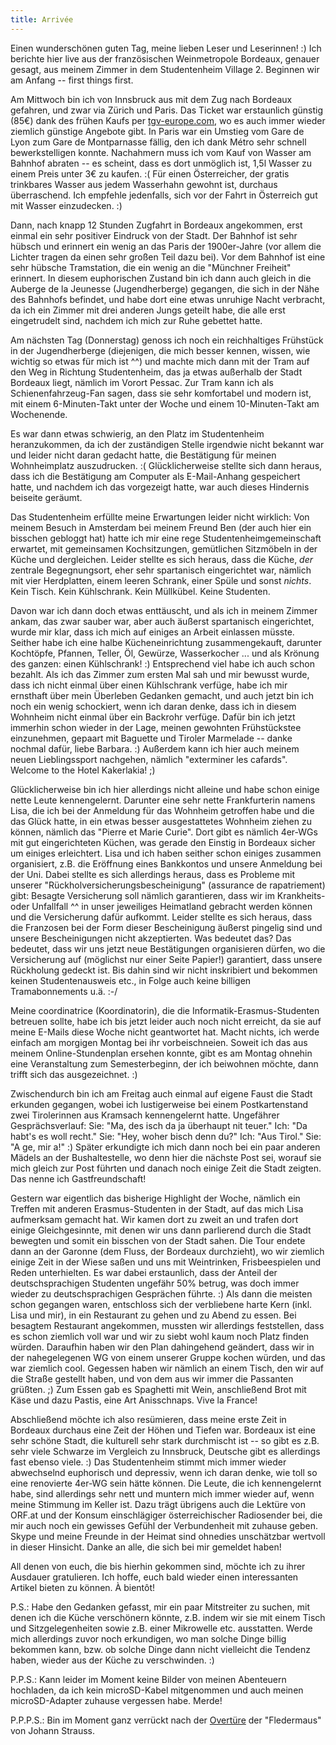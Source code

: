 ```yaml
---
title: Arrivée
---
```


Einen wunderschönen guten Tag, meine lieben Leser und Leserinnen! :) Ich berichte hier live aus der französischen Weinmetropole Bordeaux, genauer gesagt, aus meinem Zimmer in dem Studentenheim Village 2. Beginnen wir am Anfang -- first things first.

Am Mittwoch bin ich von Innsbruck aus mit dem Zug nach Bordeaux gefahren, und zwar via Zürich und Paris. Das Ticket war erstaunlich günstig (85€) dank des frühen Kaufs per [tgv-europe.com](http://www.tgv-europe.com), wo es auch immer wieder ziemlich günstige Angebote gibt. In Paris war ein Umstieg vom Gare de Lyon zum Gare de Montparnasse fällig, den ich dank Métro sehr schnell bewerkstelligen konnte. Nachahmern muss ich vom Kauf von Wasser am Bahnhof abraten -- es scheint, dass es dort unmöglich ist, 1,5l Wasser zu einem Preis unter 3€ zu kaufen. :( Für einen Österreicher, der gratis trinkbares Wasser aus jedem Wasserhahn gewohnt ist, durchaus überraschend. Ich empfehle jedenfalls, sich vor der Fahrt in Österreich gut mit Wasser einzudecken. :)

Dann, nach knapp 12 Stunden Zugfahrt in Bordeaux angekommen, erst einmal ein sehr positiver Eindruck von der Stadt. Der Bahnhof ist sehr hübsch und erinnert ein wenig an das Paris der 1900er-Jahre (vor allem die Lichter tragen da einen sehr großen Teil dazu bei). Vor dem Bahnhof ist eine sehr hübsche Tramstation, die ein wenig an die "Münchner Freiheit" erinnert. In diesem euphorischen Zustand bin ich dann auch gleich in die Auberge de la Jeunesse (Jugendherberge) gegangen, die sich in der Nähe des Bahnhofs befindet, und habe dort eine etwas unruhige Nacht verbracht, da ich ein Zimmer mit drei anderen Jungs geteilt habe, die alle erst eingetrudelt sind, nachdem ich mich zur Ruhe gebettet hatte.

Am nächsten Tag (Donnerstag) genoss ich noch ein reichhaltiges Frühstück in der Jugendherberge (diejenigen, die mich besser kennen, wissen, wie wichtig so etwas für mich ist ^^) und machte mich dann mit der Tram auf den Weg in Richtung Studentenheim, das ja etwas außerhalb der Stadt Bordeaux liegt, nämlich im Vorort Pessac. Zur Tram kann ich als Schienenfahrzeug-Fan sagen, dass sie sehr komfortabel und modern ist, mit einem 6-Minuten-Takt unter der Woche und einem 10-Minuten-Takt am Wochenende.

Es war dann etwas schwierig, an den Platz im Studentenheim heranzukommen, da ich der zuständigen Stelle irgendwie nicht bekannt war und leider nicht daran gedacht hatte, die Bestätigung für meinen Wohnheimplatz auszudrucken. :( Glücklicherweise stellte sich dann heraus, dass ich die Bestätigung am Computer als E-Mail-Anhang gespeichert hatte, und nachdem ich das vorgezeigt hatte, war auch dieses Hindernis beiseite geräumt.

Das Studentenheim erfüllte meine Erwartungen leider nicht wirklich: Von meinem Besuch in Amsterdam bei meinem Freund Ben (der auch hier ein bisschen gebloggt hat) hatte ich mir eine rege Studentenheimgemeinschaft erwartet, mit gemeinsamen Kochsitzungen, gemütlichen Sitzmöbeln in der Küche und dergleichen. Leider stellte es sich heraus, dass die Küche, _der_ zentrale Begegnungsort, eher sehr spartanisch eingerichtet war, nämlich mit vier Herdplatten, einem leeren Schrank, einer Spüle und sonst _nichts_. Kein Tisch. Kein Kühlschrank. Kein Müllkübel. Keine Studenten.

Davon war ich dann doch etwas enttäuscht, und als ich in meinem Zimmer ankam, das zwar sauber war, aber auch äußerst spartanisch eingerichtet, wurde mir klar, dass ich mich auf einiges an Arbeit einlassen müsste. Seither habe ich eine halbe Kücheneinrichtung zusammengekauft, darunter Kochtöpfe, Pfannen, Teller, Öl, Gewürze, Wasserkocher ... und als Krönung des ganzen: einen Kühlschrank! :) Entsprechend viel habe ich auch schon bezahlt. Als ich das Zimmer zum ersten Mal sah und mir bewusst wurde, dass ich nicht einmal über einen Kühlschrank verfüge, habe ich mir ernsthaft über mein Überleben Gedanken gemacht, und auch jetzt bin ich noch ein wenig schockiert, wenn ich daran denke, dass ich in diesem Wohnheim nicht einmal über ein Backrohr verfüge. Dafür bin ich jetzt immerhin schon wieder in der Lage, meinen gewohnten Frühstückstee einzunehmen, gepaart mit Baguette und Tiroler Marmelade -- danke nochmal dafür, liebe Barbara. :) Außerdem kann ich hier auch meinem neuen Lieblingssport nachgehen, nämlich "exterminer les cafards". Welcome to the Hotel Kakerlakia! ;)

Glücklicherweise bin ich hier allerdings nicht alleine und habe schon einige nette Leute kennengelernt. Darunter eine sehr nette Frankfurterin namens Lisa, die ich bei der Anmeldung für das Wohnheim getroffen habe und die das Glück hatte, in ein etwas besser ausgestattetes Wohnheim ziehen zu können, nämlich das "Pierre et Marie Curie". Dort gibt es nämlich 4er-WGs mit gut eingerichteten Küchen, was gerade den Einstig in Bordeaux sicher um einiges erleichtert. Lisa und ich haben seither schon einiges zusammen organisiert, z.B. die Eröffnung eines Bankkontos und unsere Anmeldung bei der Uni. Dabei stellte es sich allerdings heraus, dass es Probleme mit unserer "Rückholversicherungsbescheinigung" (assurance de rapatriement) gibt: Besagte Versicherung soll nämlich garantieren, dass wir im Krankheits- oder Unfallfall ^^ in unser jeweiliges Heimatland gebracht werden können und die Versicherung dafür aufkommt. Leider stellte es sich heraus, dass die Franzosen bei der Form dieser Bescheinigung äußerst pingelig sind und unsere Bescheinigungen nicht akzeptierten. Was bedeutet das? Das bedeutet, dass wir uns jetzt neue Bestätigungen organisieren dürfen, wo die Versicherung auf (möglichst nur einer Seite Papier!) garantiert, dass unsere Rückholung gedeckt ist. Bis dahin sind wir nicht inskribiert und bekommen keinen Studentenausweis etc., in Folge auch keine billigen Tramabonnements u.ä. :-/

Meine coordinatrice (Koordinatorin), die die Informatik-Erasmus-Studenten betreuen sollte, habe ich bis jetzt leider auch noch nicht erreicht, da sie auf meine E-Mails diese Woche nicht geantwortet hat. Macht nichts, ich werde einfach am morgigen Montag bei ihr vorbeischneien. Soweit ich das aus meinem Online-Stundenplan ersehen konnte, gibt es am Montag ohnehin eine Veranstaltung zum Semesterbeginn, der ich beiwohnen möchte, dann trifft sich das ausgezeichnet. :)

Zwischendurch bin ich am Freitag auch einmal auf eigene Faust die Stadt erkunden gegangen, wobei ich lustigerweise bei einem Postkartenstand zwei Tirolerinnen aus Kramsach kennengelernt hatte. Ungefährer Gesprächsverlauf: Sie: "Ma, des isch da ja überhaupt nit teuer." Ich: "Da habt's es woll recht." Sie: "Hey, woher bisch denn du?" Ich: "Aus Tirol." Sie: "A ge, mir a!" :) Später erkundigte ich mich dann noch bei ein paar anderen Mädels an der Bushaltestelle, wo denn hier die nächste Post sei, worauf sie mich gleich zur Post führten und danach noch einige Zeit die Stadt zeigten. Das nenne ich Gastfreundschaft!

Gestern war eigentlich das bisherige Highlight der Woche, nämlich ein Treffen mit anderen Erasmus-Studenten in der Stadt, auf das mich Lisa aufmerksam gemacht hat. Wir kamen dort zu zweit an und trafen dort einige Gleichgesinnte, mit denen wir uns dann parlierend durch die Stadt bewegten und somit ein bisschen von der Stadt sahen. Die Tour endete dann an der Garonne (dem Fluss, der Bordeaux durchzieht), wo wir ziemlich einige Zeit in der Wiese saßen und uns mit Weintrinken, Frisbeespielen und Reden unterhielten. Es war dabei erstaunlich, dass der Anteil der deutschsprachigen Studenten ungefähr 50% betrug, was doch immer wieder zu deutschsprachigen Gesprächen führte. :) Als dann die meisten schon gegangen waren, entschloss sich der verbliebene harte Kern (inkl. Lisa und mir), in ein Restaurant zu gehen und zu Abend zu essen. Bei besagtem Restaurant angekommen, mussten wir allerdings feststellen, dass es schon ziemlich voll war und wir zu siebt wohl kaum noch Platz finden würden. Daraufhin haben wir den Plan dahingehend geändert, dass wir in der nahegelegenen WG von einem unserer Gruppe kochen würden, und das war ziemlich cool. Gegessen haben wir nämlich an einem Tisch, den wir auf die Straße gestellt haben, und von dem aus wir immer die Passanten grüßten. ;) Zum Essen gab es Spaghetti mit Wein, anschließend Brot mit Käse und dazu Pastis, eine Art Anisschnaps. Vive la France!

Abschließend möchte ich also resümieren, dass meine erste Zeit in Bordeaux durchaus eine Zeit der Höhen und Tiefen war. Bordeaux ist eine sehr schöne Stadt, die kulturell sehr stark durchmischt ist -- so gibt es z.B. sehr viele Schwarze im Vergleich zu Innsbruck, Deutsche gibt es allerdings fast ebenso viele. :) Das Studentenheim stimmt mich immer wieder abwechselnd euphorisch und depressiv, wenn ich daran denke, wie toll so eine renovierte 4er-WG sein hätte können. Die Leute, die ich kennengelernt habe, sind allerdings sehr nett und muntern mich immer wieder auf, wenn meine Stimmung im Keller ist. Dazu trägt übrigens auch die Lektüre von ORF.at und der Konsum einschlägiger österreichischer Radiosender bei, die mir auch noch ein gewisses Gefühl der Verbundenheit mit zuhause geben. Skype und meine Freunde in der Heimat sind ohnedies unschätzbar wertvoll in dieser Hinsicht. Danke an alle, die sich bei mir gemeldet haben!

All denen von euch, die bis hierhin gekommen sind, möchte ich zu ihrer Ausdauer gratulieren. Ich hoffe, euch bald wieder einen interessanten Artikel bieten zu können. À bientôt!

P.S.: Habe den Gedanken gefasst, mir ein paar Mitstreiter zu suchen, mit denen ich die Küche verschönern könnte, z.B. indem wir sie mit einem Tisch und Sitzgelegenheiten sowie z.B. einer Mikrowelle etc. ausstatten. Werde mich allerdings zuvor noch erkundigen, wo man solche Dinge billig bekommen kann, bzw. ob solche Dinge dann nicht vielleicht die Tendenz haben, wieder aus der Küche zu verschwinden. :)

P.P.S.: Kann leider im Moment keine Bilder von meinen Abenteuern hochladen, da ich kein microSD-Kabel mitgenommen und auch meinen microSD-Adapter zuhause vergessen habe. Merde!

P.P.P.S.: Bin im Moment ganz verrückt nach der [Overtüre](http://www.youtube.com/watch?v=gPybrOxRoT4) der "Fledermaus" von Johann Strauss.
